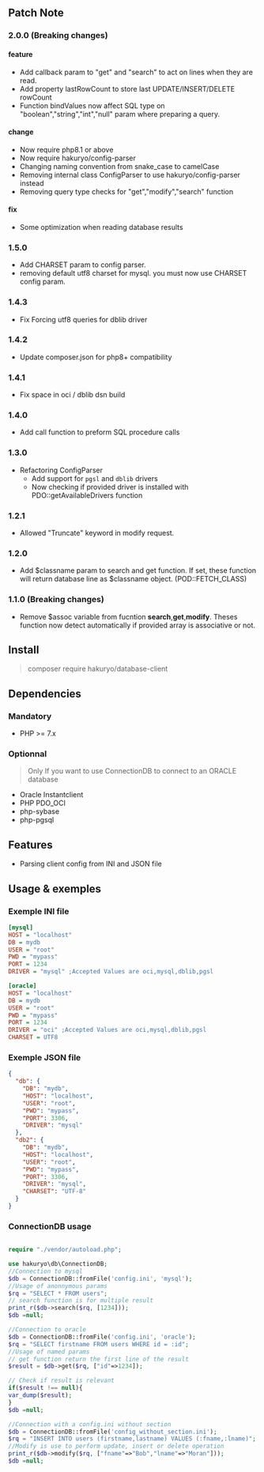 ## Patch Note

### 2.0.0 (Breaking changes)

#### feature

- Add callback param to "get" and "search" to act on lines when they are read.
- Add property lastRowCount to store last UPDATE/INSERT/DELETE rowCount
- Function bindValues now affect SQL type on "boolean","string","int","null" param where preparing a query.

#### change

- Now require php8.1 or above
- Now require hakuryo/config-parser
- Changing naming convention from snake_case to camelCase
- Removing internal class ConfigParser to use hakuryo/config-parser instead
- Removing query type checks for "get","modify","search" function

#### fix

- Some optimization when reading database results

### 1.5.0

- Add CHARSET param to config parser.
- removing default utf8 charset for mysql. you must now use CHARSET config param.

### 1.4.3

- Fix Forcing utf8 queries for dblib driver

### 1.4.2

- Update composer.json for php8+ compatibility

### 1.4.1

- Fix space in oci / dblib dsn build

### 1.4.0

- Add call function to preform SQL procedure calls

### 1.3.0

- Refactoring ConfigParser
    - Add support for `pgsl` and `dblib` drivers
    - Now checking if provided driver is installed with PDO::getAvailableDrivers function

### 1.2.1

- Allowed "Truncate" keyword in modify request.

### 1.2.0

- Add $classname param to search and get function. If set, these function will return database line as $classname
  object. (POD::FETCH_CLASS)

### 1.1.0 (Breaking changes)

- Remove $assoc variable from fucntion **search**,**get**,**modify**. Theses function now detect automatically if
  provided array is associative or not.

## Install

> composer require hakuryo/database-client

## Dependencies

### Mandatory

- PHP >= 7.x

### Optionnal

> Only If you want to use ConnectionDB to connect to an ORACLE database

- Oracle Instantclient
- PHP PDO_OCI
- php-sybase
- php-pgsql

## Features

- Parsing client config from INI and JSON file

## Usage & exemples

### Exemple INI file

```INI
[mysql]
HOST = "localhost"
DB = mydb
USER = "root"
PWD = "mypass"
PORT = 1234
DRIVER = "mysql" ;Accepted Values are oci,mysql,dblib,pgsl

[oracle]
HOST = "localhost"
DB = mydb
USER = "root"
PWD = "mypass"
PORT = 1234
DRIVER = "oci" ;Accepted Values are oci,mysql,dblib,pgsl
CHARSET = UTF8
```

### Exemple JSON file

```JSON
{
  "db": {
    "DB": "mydb",
    "HOST": "localhost",
    "USER": "root",
    "PWD": "mypass",
    "PORT": 3306,
    "DRIVER": "mysql"
  },
  "db2": {
    "DB": "mydb",
    "HOST": "localhost",
    "USER": "root",
    "PWD": "mypass",
    "PORT": 3306,
    "DRIVER": "mysql",
    "CHARSET": "UTF-8"
  }
}
```

### ConnectionDB usage

```PHP

require "./vendor/autoload.php";

use hakuryo\db\ConnectionDB;
//Connection to mysql
$db = ConnectionDB::fromFile('config.ini', 'mysql');
//Usage of anonnymous params
$rq = "SELECT * FROM users";
// search function is for multiple result
print_r($db->search($rq, [1234]));
$db =null;

//Connection to oracle
$db = ConnectionDB::fromFile('config.ini', 'oracle');
$rq = "SELECT firstname FROM users WHERE id = :id";
//Usage of named params
// get function return the first line of the result
$result = $db->get($rq, ["id"=>1234]);

// Check if result is relevant
if($result !== null){
var_dump($result);
}
$db =null;

//Connection with a config.ini without section
$db = ConnectionDB::fromFile('config_without_section.ini');
$rq = "INSERT INTO users (firstname,lastname) VALUES (:fname,:lname)";
//Modify is use to perform update, insert or delete operation
print_r($db->modify($rq, ["fname"=>"Bob","lname"=>"Moran"]));
$db =null;

```
